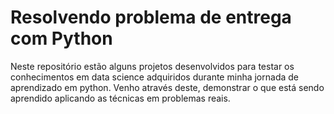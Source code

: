 # Resolvendo problema de entrega com Python

Neste repositório estão alguns projetos desenvolvidos para testar os conhecimentos em data science adquiridos durante minha jornada de aprendizado em python. Venho através deste, demonstrar o que está sendo aprendido aplicando as técnicas em problemas reais. 

